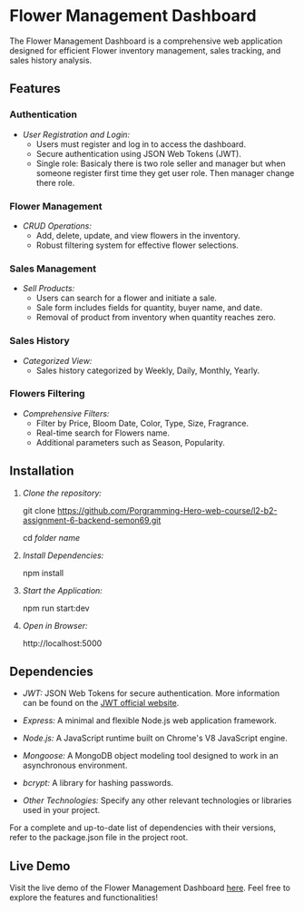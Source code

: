 # Flower Management Dashboard

The Flower Management Dashboard is a comprehensive web application designed for efficient Flower inventory management, sales tracking, and sales history analysis.

## Features

### Authentication

- _User Registration and Login:_
  - Users must register and log in to access the dashboard.
  - Secure authentication using JSON Web Tokens (JWT).
  - Single role: Basicaly there is two role seller and manager but when someone register first time they get user role. Then manager change there role.

### Flower Management

- _CRUD Operations:_
  - Add, delete, update, and view flowers in the inventory.
  - Robust filtering system for effective flower selections.

### Sales Management

- _Sell Products:_
  - Users can search for a flower and initiate a sale.
  - Sale form includes fields for quantity, buyer name, and date.
  - Removal of product from inventory when quantity reaches zero.

### Sales History

- _Categorized View:_
  - Sales history categorized by Weekly, Daily, Monthly, Yearly.

### Flowers Filtering

- _Comprehensive Filters:_
  - Filter by Price, Bloom Date, Color, Type, Size, Fragrance.
  - Real-time search for Flowers name.
  - Additional parameters such as Season, Popularity.

## Installation

1. _Clone the repository:_

   git clone https://github.com/Porgramming-Hero-web-course/l2-b2-assignment-6-backend-semon69.git

   cd _folder name_

2. _Install Dependencies:_

   npm install

3. _Start the Application:_

   npm run start:dev

4. _Open in Browser:_

   http://localhost:5000

## Dependencies

- _JWT:_ JSON Web Tokens for secure authentication. More information can be found on the [JWT official website](https://jwt.io/).

- _Express:_ A minimal and flexible Node.js web application framework.

- _Node.js:_ A JavaScript runtime built on Chrome's V8 JavaScript engine.

- _Mongoose:_ A MongoDB object modeling tool designed to work in an asynchronous environment.

- _bcrypt:_ A library for hashing passwords.

- _Other Technologies:_ Specify any other relevant technologies or libraries used in your project.

For a complete and up-to-date list of dependencies with their versions, refer to the package.json file in the project root.

## Live Demo

Visit the live demo of the Flower Management Dashboard [here](https://flower-management-client-kappa.vercel.app/). Feel free to explore the features and functionalities!
